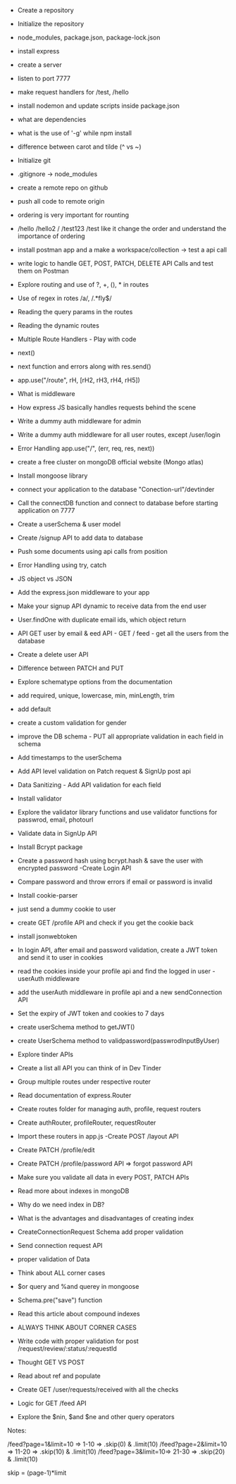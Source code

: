 - Create a repository
- Initialize the repository
- node_modules, package.json, package-lock.json
- install express
- create a server
- listen to port 7777
- make request handlers for /test, /hello
- install nodemon and update scripts inside package.json
- what are dependencies
- what is the use of '-g' while npm install
- difference between carot and tilde (^ vs ~)


- Initialize git 
- .gitignore -> node_modules
- create a remote repo on github
- push all code to remote origin
- ordering is very important for rounting
- /hello /hello2 / /test123 /test like it change the order and understand the importance of ordering
- install postman app and a make a workspace/collection -> test a api call
- write logic to handle GET, POST, PATCH, DELETE API Calls and test them on Postman
- Explore routing and use of ?, +, (), * in routes 
- Use of regex in rotes /a/, /.*fly$/
- Reading the query params in the routes
- Reading the dynamic routes

- Multiple Route Handlers - Play with code
- next()
- next function and errors along with res.send()
- app.use("/route", rH, [rH2, rH3, rH4, rH5])
- What is middleware 
- How express JS basically handles requests behind the scene
- Write a dummy auth middleware for admin
- Write a dummy auth middleware for all user routes, except /user/login
- Error Handling app.use("/", (err, req, res, next))

- create a free cluster on mongoDB official website (Mongo atlas)
- Install mongoose library
- connect your application to the database "Conection-url"/devtinder
- Call the connectDB function and connect to database before starting application on 7777
- Create a userSchema & user model
- Create /signup API to add data to database
- Push some documents using api calls from position
- Error Handling using try, catch

- JS object vs JSON
- Add the express.json middleware to your app
- Make your signup API dynamic to receive data from the end user
- User.findOne with duplicate email ids, which object return
- API GET user by email & eed API - GET / feed - get all the users from the database
- Create a delete user API
- Difference between PATCH and PUT

- Explore schematype options from the documentation
- add required, unique, lowercase, min, minLength, trim
- add default
- create a custom validation for gender
- improve the DB schema - PUT all appropriate validation in each field in schema
- Add timestamps to the userSchema
- Add API level validation on Patch request & SignUp post api
- Data Sanitizing - Add API validation for each field
- Install validator
- Explore the validator library functions and use validator functions for passwrod, email, photourl

- Validate data in SignUp API
- Install Bcrypt package
- Create a password hash using bcrypt.hash & save the user with encrypted password
-Create Login API 
- Compare password and throw errors if email or password is invalid

- Install cookie-parser
- just send a dummy cookie to user
- create GET /profile API and check if you get the cookie back
- install jsonwebtoken
- In login API, after email and password validation, create a JWT token and send it to user in cookies
- read the cookies inside your profile api and find the logged in user
-userAuth middleware
- add the userAuth middleware in profile api and a new sendConnection API
- Set the expiry of JWT token and cookies to 7 days
- create userSchema method to getJWT()
- create UserSchema method to validpassword(passwrodInputByUser)

- Explore tinder APIs
- Create a list all API you can think of in Dev Tinder
- Group multiple routes under respective router
- Read documentation of express.Router
- Create routes folder for managing auth, profile, request routers
- Create authRouter, profileRouter, requestRouter
- Import these routers in app.js
-Create POST /layout API
- Create PATCH /profile/edit
- Create PATCH /profile/password API => forgot password API
- Make sure you validate all data in every POST, PATCH APIs

- Read more about indexes in mongoDB
- Why do we need index in DB?
- What is the advantages and disadvantages of creating index
- CreateConnectionRequest Schema add proper validation
- Send connection request API
- proper validation of Data
- Think about ALL corner cases
- $or query and %and querey in mongoose
- Schema.pre("save") function
- Read this article about compound indexes
- ALWAYS THINK ABOUT CORNER CASES

- Write code with proper validation for post /request/review/:status/:requestId
- Thought GET VS POST
- Read about ref and populate 
- Create GET /user/requests/received with all the checks

- Logic for GET /feed API
- Explore the $nin, $and $ne and other query operators

Notes: 

/feed?page=1&limit=10 => 1-10 => .skip(0) & .limit(10)
/feed?page=2&limit=10 => 11-20 => .skip(10) & .limit(10)
/feed?page=3&limit=10=> 21-30 => .skip(20) & .limit(10)

skip = (page-1)*limit
